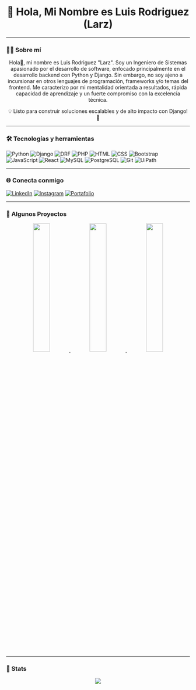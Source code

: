 <!-- Banner superior (puedes subir uno nuevo y cambiar el enlace de imagen) 
<p align="center">
  <img src="TU_IMAGEN_DE_BANNER_AQUI" alt="Banner de Larz" width="100%" />
</p>
-->
<h1 align="center">👋 Hola, Mi Nombre es Luis Rodriguez (Larz)</h1>

---

### 🧑‍💻 Sobre mí

<p align="center">
Hola👋, mi nombre es Luis Rodriguez "Larz". Soy un Ingeniero de Sistemas apasionado por el desarrollo de software, enfocado principalmente en el desarrollo backend con Python y Django. Sin embargo, no soy     ajeno a incursionar en otros lenguajes de programación, frameworks y/o temas del frontend. Me caracterizo por mi mentalidad orientada a resultados, rápida capacidad de aprendizaje y un fuerte compromiso con la excelencia técnica.
</p>

<p align="center">💡 Listo para construir soluciones escalables y de alto impacto con Django! 🚀 </p>

---

### 🛠 Tecnologías y herramientas

![Python](https://img.shields.io/badge/Python-3776AB?style=for-the-badge&logo=python&logoColor=white)
![Django](https://img.shields.io/badge/Django-092E20?style=for-the-badge&logo=django&logoColor=white)
![DRF](https://img.shields.io/badge/DRF-red?style=for-the-badge&logo=django&logoColor=white)
![PHP](https://img.shields.io/badge/PHP-777BB4?style=for-the-badge&logo=php&logoColor=white)
![HTML](https://img.shields.io/badge/HTML5-E34F26?style=for-the-badge&logo=html5&logoColor=white)
![CSS](https://img.shields.io/badge/CSS3-1572B6?style=for-the-badge&logo=css3&logoColor=white)
![Bootstrap](https://img.shields.io/badge/Bootstrap-7952B3?style=for-the-badge&logo=bootstrap&logoColor=white)
![JavaScript](https://img.shields.io/badge/JavaScript-F7DF1E?style=for-the-badge&logo=javascript&logoColor=black)
![React](https://img.shields.io/badge/React-61DAFB?style=for-the-badge&logo=react&logoColor=black)
![MySQL](https://img.shields.io/badge/MySQL-4479A1?style=for-the-badge&logo=mysql&logoColor=white)
![PostgreSQL](https://img.shields.io/badge/PostgreSQL-316192?style=for-the-badge&logo=postgresql&logoColor=white)
![Git](https://img.shields.io/badge/Git-F05032?style=for-the-badge&logo=git&logoColor=white)
![UiPath](https://img.shields.io/badge/UiPath-F6891F?style=for-the-badge&logo=uipath&logoColor=white)

---

### 🌐 Conecta conmigo

[![LinkedIn](https://img.shields.io/badge/LinkedIn-0A66C2?style=for-the-badge&logo=linkedin&logoColor=white)](https://www.linkedin.com/in/luis-rodriguez-diaz/)
[![Instagram](https://img.shields.io/badge/Instagram-E1306C?style=for-the-badge&logo=instagram&logoColor=white)](https://www.instagram.com/larzdz/)
[![Portafolio](https://img.shields.io/badge/Portafolio-Web-9cf?style=for-the-badge)](https://portafolio-7001.onrender.com/)

---

### 📸 Algunos Proyectos

<!-- Aquí puedes reemplazar los src con tus propias imágenes subidas a un repositorio público o Imgur -->

<p align="center">
  <a target="_Blank" href="https://github.com/Larzdz/ConsolaAdministracionDjangoReact">
    <img src="https://res.cloudinary.com/dry8bdxce/image/upload/v1744395314/qvgf6m3xn0mieye41m23.jpg" width="30%" />
  </a>
  <a target="_Blank" href="https://github.com/Larzdz/Calculadora">
    <img src="https://res.cloudinary.com/dry8bdxce/image/upload/v1744646254/adyrdpbnmd3owmy79yod.jpg" width="30%" />
  </a>
  <a target="_Blank" href="https://github.com/Larzdz/IPLookUp">
    <img src="https://res.cloudinary.com/dry8bdxce/image/upload/v1748548927/xr020jaosolggpiwwpjb.jpg" width="30%" />
  </a>
</p>

---

### 📌 Stats 

<p align="center">
  <img src="https://github-readme-stats.vercel.app/api/top-langs/?username=larzdz&layout=compact&theme=github_dark"/>
</p>
